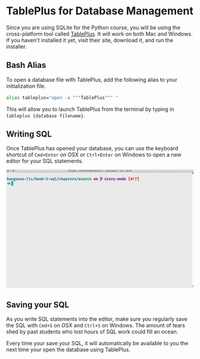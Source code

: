 # TablePlus for Database Management

Since you are using SQLite for the Python course, you will be using the cross-platform tool called [TablePlus](https://tableplus.io/). It will work on both Mac and Windows. If you haven't installed it yet, visit their site, download it, and run the installer.

## Bash Alias

To open a database file with TablePlus, add the following alias to your initialization file.

```sh
alias tableplus="open -a """TablePlus""" "
```

This will allow you to launch TablePlus from the terminal by typing in `tableplus {database filename}`.

## Writing SQL

Once TablePlus has opened your database, you can use the keyboard shortcut of `Cmd+Enter` on OSX or `Ctrl+Enter` on Windows to open a new editor for your SQL statements.

![animation for launching TablePlus and writing a SQL statement](./images/tableplus-intro.gif)

## Saving your SQL

As you write SQL statements into the editor, make sure you regularly save the SQL with `Cmd+S` on OSX and `Ctrl+S` on Windows. The amount of tears shed by past students who lost hours of SQL work could fill an ocean.

Every time your save your SQL, it will automatically be available to you the next time your open the database using TablePlus.
